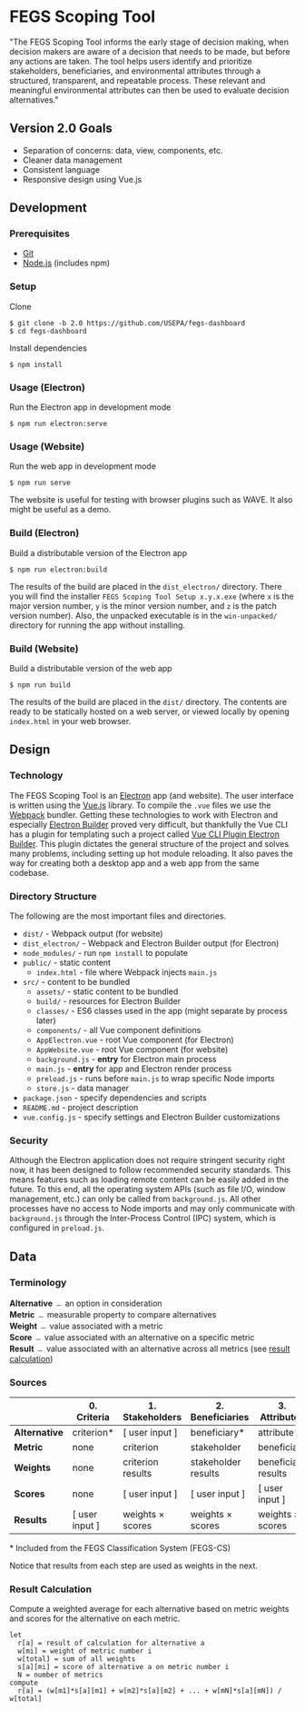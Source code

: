 # FEGS Scoping Tool
"The FEGS Scoping Tool informs the early stage of decision making, when decision makers are aware of a decision that needs to be made, but before any actions are taken. The tool helps users identify and prioritize stakeholders, beneficiaries, and environmental attributes through a structured, transparent, and repeatable process. These relevant and meaningful environmental attributes can then be used to evaluate decision alternatives."

## Version 2.0 Goals
* Separation of concerns: data, view, components, etc.
* Cleaner data management
* Consistent language
* Responsive design using Vue.js

## Development
### Prerequisites
* [Git](https://git-scm.com/)
* [Node.js](https://nodejs.org/en/) (includes npm)

### Setup
Clone
```
$ git clone -b 2.0 https://github.com/USEPA/fegs-dashboard
$ cd fegs-dashboard
```

Install dependencies
```
$ npm install
```

### Usage (Electron)
Run the Electron app in development mode
```
$ npm run electron:serve
```

### Usage (Website)
Run the web app in development mode
```
$ npm run serve
```

The website is useful for testing with browser plugins such as WAVE. It also might be useful as a demo.

### Build (Electron)
Build a distributable version of the Electron app
```
$ npm run electron:build
```

The results of the build are placed in the `dist_electron/` directory. There you will find the installer `FEGS Scoping Tool Setup x.y.x.exe` (where `x` is the major version number, `y` is the minor version number, and `z` is the patch version number). Also, the unpacked executable is in the `win-unpacked/` directory for running the app without installing.

### Build (Website)
Build a distributable version of the web app
```
$ npm run build
```

The results of the build are placed in the `dist/` directory. The contents are ready to be statically hosted on a web server, or viewed locally by opening `index.html` in your web browser.

## Design
### Technology
The FEGS Scoping Tool is an [Electron](https://www.electronjs.org/) app (and website). The user interface is written using the [Vue.js](https://vuejs.org/) library. To compile the `.vue` files we use the [Webpack](https://webpack.js.org/) bundler. Getting these technologies to work with Electron and especially [Electron Builder](https://www.electron.build/) proved very difficult, but thankfully the Vue CLI has a plugin for templating such a project called [Vue CLI Plugin Electron Builder](https://nklayman.github.io/vue-cli-plugin-electron-builder/). This plugin dictates the general structure of the project and solves many problems, including setting up hot module reloading. It also paves the way for creating both a desktop app and a web app from the same codebase.

### Directory Structure
The following are the most important files and directories.
* `dist/` - Webpack output (for website)
* `dist_electron/` - Webpack and Electron Builder output (for Electron)
* `node_modules/` - run `npm install` to populate
* `public/` - static content
  * `index.html` - file where Webpack injects `main.js`
* `src/` - content to be bundled
  * `assets/` - static content to be bundled
  * `build/` - resources for Electron Builder
  * `classes/` - ES6 classes used in the app (might separate by process later)
  * `components/` - all Vue component definitions
  * `AppElectron.vue` - root Vue component (for Electron)
  * `AppWebsite.vue` - root Vue component (for website)
  * `background.js` - **entry** for Electron main process
  * `main.js` - **entry** for app and Electron render process
  * `preload.js` - runs before `main.js` to wrap specific Node imports
  * `store.js` - data manager
* `package.json` - specify dependencies and scripts
* `README.md` - project description
* `vue.config.js` - specify settings and Electron Builder customizations

### Security
Although the Electron application does not require stringent security right now, it has been designed to follow recommended security standards. This means features such as loading remote content can be easily added in the future. To this end, all the operating system APIs (such as file I/O, window management, etc.) can only be called from `background.js`. All other processes have no access to Node imports and may only communicate with `background.js` through the Inter-Process Control (IPC) system, which is configured in `preload.js`.

## Data
### Terminology
**Alternative** ﹘ an option in consideration<br>
**Metric** ﹘ measurable property to compare alternatives<br>
**Weight** ﹘ value associated with a metric<br>
**Score** ﹘ value associated with an alternative on a specific metric<br>
**Result** ﹘ value associated with an alternative across all metrics (see [result calculation](#result-calculation))<br>

### Sources
|                 | **0. Criteria** | **1. Stakeholders** | **2. Beneficiaries** | **3. Attributes**   |
|-----------------|-----------------|---------------------|----------------------|---------------------|
| **Alternative** | criterion*      | [ user input ]      | beneficiary*         | attribute*          |
| **Metric**      | none            | criterion           | stakeholder          | beneficiary         |
| **Weights**     | none            | criterion results   | stakeholder results  | beneficiary results |
| **Scores**      | none            | [ user input ]      | [ user input ]       | [ user input ]      |
| **Results**     | [ user input ]  | weights × scores    | weights × scores     | weights × scores    |

\* Included from the FEGS Classification System (FEGS-CS)

Notice that results from each step are used as weights in the next.

### Result Calculation
Compute a weighted average for each alternative based on metric weights and scores for the alternative on each metric.
```
let
  r[a] = result of calculation for alternative a
  w[mi] = weight of metric number i
  w[total] = sum of all weights
  s[a][mi] = score of alternative a on metric number i
  N = number of metrics
compute
  r[a] = (w[m1]*s[a][m1] + w[m2]*s[a][m2] + ... + w[mN]*s[a][mN]) / w[total]
```
